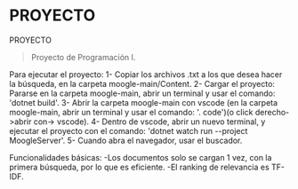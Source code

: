 # PROYECTO
PROYECTO
> Proyecto de Programación I.

 Para ejecutar el proyecto:
 1- Copiar los archivos .txt a los que desea hacer la búsqueda, en la carpeta moogle-main/Content. 
 2- Cargar el proyecto: Pararse en la carpeta moogle-main, abrir un terminal y usar el comando: 'dotnet build'.
 3- Abrir la carpeta moogle-main con vscode (en la carpeta moogle-main, abrir un terminal y usar el comando: '. code')(o click derecho->abrir con-> vscode).
 4- Dentro de vscode, abrir un nuevo terminal, y ejecutar el proyecto con el comando: 'dotnet watch run --project MoogleServer'.
 5- Cuando abra el navegador, usar el buscador. 
 
 Funcionalidades básicas:
 -Los documentos solo se cargan 1 vez, con la primera búsqueda, por lo que es eficiente.
 -El ranking de relevancia es TF-IDF.
